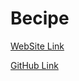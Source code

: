 # Becipe

[WebSite Link](https://camiloagudelo4368.github.io/Becipe/)

[GitHub Link](https://github.com/Camiloagudelo4368/Becipe.git)
